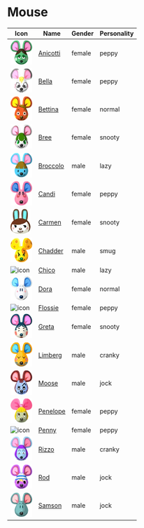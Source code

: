 # Mouse

|Icon|Name|Gender|Personality|
|---|---|---|---|
|![icon](./anicotti/icon.png)|[Anicotti](./anicotti)|female|peppy|
|![icon](./bella/icon.png)|[Bella](./bella)|female|peppy|
|![icon](./bettina/icon.png)|[Bettina](./bettina)|female|normal|
|![icon](./bree/icon.png)|[Bree](./bree)|female|snooty|
|![icon](./broccolo/icon.png)|[Broccolo](./broccolo)|male|lazy|
|![icon](./candi/icon.png)|[Candi](./candi)|female|peppy|
|![icon](./carmen/icon.png)|[Carmen](./carmen)|female|snooty|
|![icon](./chadder/icon.png)|[Chadder](./chadder)|male|smug|
|![icon](./chico/icon.png)|[Chico](./chico)|male|lazy|
|![icon](./dora/icon.png)|[Dora](./dora)|female|normal|
|![icon](./flossie/icon.png)|[Flossie](./flossie)|female|peppy|
|![icon](./greta/icon.png)|[Greta](./greta)|female|snooty|
|![icon](./limberg/icon.png)|[Limberg](./limberg)|male|cranky|
|![icon](./moose/icon.png)|[Moose](./moose)|male|jock|
|![icon](./penelope/icon.png)|[Penelope](./penelope)|female|peppy|
|![icon](./penny/icon.png)|[Penny](./penny)|female|peppy|
|![icon](./rizzo/icon.png)|[Rizzo](./rizzo)|male|cranky|
|![icon](./rod/icon.png)|[Rod](./rod)|male|jock|
|![icon](./samson/icon.png)|[Samson](./samson)|male|jock|

